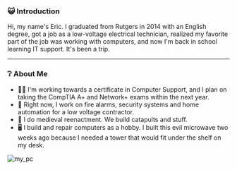 
### :smiley_cat: Introduction
Hi, my name's Eric.
I graduated from Rutgers in 2014 with an English degree, got a job
as a low-voltage electrical technician, realized my favorite part of the job was working
with computers, and now I'm back in school learning IT support. It's been a trip.

---

### :grey_question:	 About Me
* :student: I'm working towards a certificate in Computer Support, and I plan on taking the CompTIA A+ and Network+ exams within the next year. 
* 👷 Right now, I work on fire alarms, security systems and home automation for a low voltage contractor. 
* :european_castle: I do medieval reenactment. We build catapults and stuff. 
* :desktop_computer: I build and repair computers as a hobby. I built this evil microwave two weeks ago because I needed a tower that would fit under the shelf on my desk.

![my_pc](https://user-images.githubusercontent.com/90017825/131950244-6a4511a8-869d-4763-bd0a-b90d9228083a.jpg)







  

